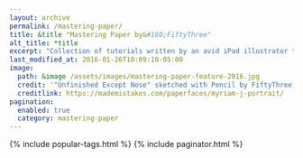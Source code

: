 ```yaml
---
layout: archive
permalink: /mastering-paper/
title: &title "Mastering Paper by&#160;FiftyThree"
alt_title: *title
excerpt: "Collection of tutorials written by an avid iPad illustrator to help you master [Paper by FiftyThree](http://www.fiftythree.com/paper)."
last_modified_at: 2016-01-26T10:09:10-05:00
image: 
  path: &image /assets/images/mastering-paper-feature-2016.jpg
  credit: '"Unfinished Except Nose" sketched with Pencil by FiftyThree'
  creditlink: https://mademistakes.com/paperfaces/myriam-j-portrait/
pagination: 
  enabled: true
  category: mastering-paper
---
```


{% include popular-tags.html %}
{% include paginator.html %}
